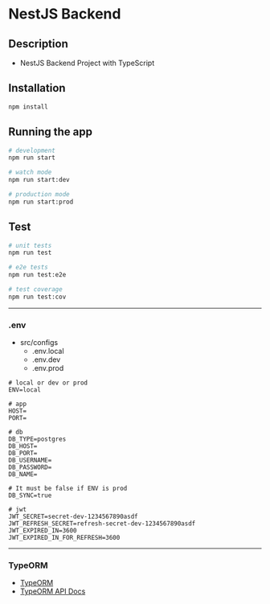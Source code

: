 # NestJS Backend

## Description

- NestJS Backend Project with TypeScript

## Installation

```bash
npm install
```

## Running the app

```bash
# development
npm run start

# watch mode
npm run start:dev

# production mode
npm run start:prod
```

## Test

```bash
# unit tests
npm run test

# e2e tests
npm run test:e2e

# test coverage
npm run test:cov
```

---

### .env

- src/configs
  - .env.local
  - .env.dev
  - .env.prod

```plain
# local or dev or prod
ENV=local

# app
HOST=
PORT=

# db
DB_TYPE=postgres
DB_HOST=
DB_PORT=
DB_USERNAME=
DB_PASSWORD=
DB_NAME=

# It must be false if ENV is prod
DB_SYNC=true

# jwt
JWT_SECRET=secret-dev-1234567890asdf
JWT_REFRESH_SECRET=refresh-secret-dev-1234567890asdf
JWT_EXPIRED_IN=3600
JWT_EXPIRED_IN_FOR_REFRESH=3600

```

---

### TypeORM

- [TypeORM](https://typeorm.io/)
- [TypeORM API Docs](https://orkhan.gitbook.io/typeorm/docs/repository-api)

